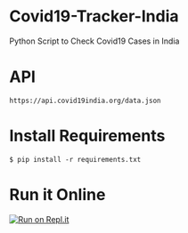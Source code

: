 # Covid19-Tracker-India
  Python Script to Check Covid19 Cases in India
# API
`https://api.covid19india.org/data.json`
# Install Requirements
`$ pip install -r requirements.txt`
# Run it Online
[![Run on Repl.it](https://repl.it/badge/github/Ryuk-me/Covid19-Tracker-India)](https://repl.it/github/Ryuk-me/Covid19-Tracker-India)
